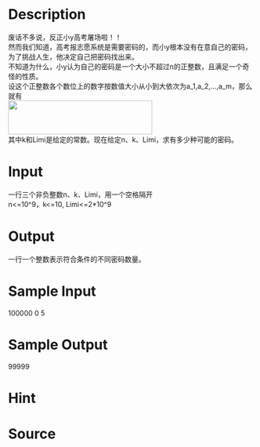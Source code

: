 
# Description

<div class="content"><div>废话不多说，反正小y高考屠场啦！！</div>
<div>然而我们知道，高考报志愿系统是需要密码的，而小y根本没有在意自己的密码，为了挑战人生，他决定自己把密码找出来。</div>
<div>不知道为什么，小y认为自己的密码是一个大小不超过n的正整数，且满足一个奇怪的性质。</div>
<div>设这个正整数各个数位上的数字按数值大小从小到大依次为a_1,a_2,…,a_m，那么就有</div>
<div><img src="source/bzoj/4667/img/aHR0cHM6Ly9seWRzeS5jb20vSnVkZ2VPbmxpbmUvdXBsb2FkLzIwMTYwOC8yMjIyLnBuZw==.png" width="294" height="69" alt=""/></div>
<div>其中k和Limi是给定的常数。现在给定n、k、Limi，求有多少种可能的密码。</div>
<div></div>
<p></p></div>

# Input

<div class="content"><div>一行三个非负整数n、k、Limi，用一个空格隔开</div>
<div>n&lt;=10^9，k&lt;=10, Limi&lt;=2*10^9</div>
<div></div>
<p></p></div>

# Output

<div class="content"><div>一行一个整数表示符合条件的不同密码数量。</div>
<div></div></div>

# Sample Input

<div class="content"><span class="sampledata">100000 0 5</span></div>

# Sample Output

<div class="content"><span class="sampledata">99999</span></div>

# Hint

<div class="content"><p></p></div>

# Source

<div class="content"><p><a href="problemset.php?search="></a></p></div>

